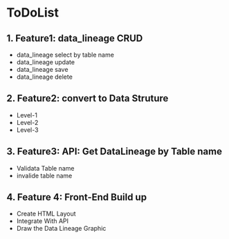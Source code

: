 # ToDoList

## 1. Feature1: data_lineage CRUD

- data_lineage select by table name
- data_lineage update
- data_lineage save
- data_lineage delete

## 2. Feature2: convert to Data Struture

- Level-1
- Level-2
- Level-3

## 3. Feature3: API: Get DataLineage by Table name

- Validata Table name
- invalide table name

## 4. Feature 4: Front-End Build up

- Create HTML Layout
- Integrate With API
- Draw the Data Lineage Graphic




